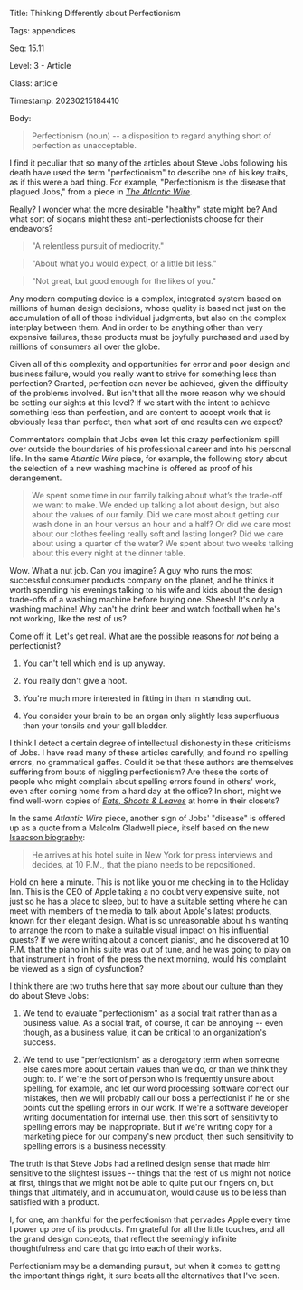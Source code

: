 Title:  Thinking Differently about Perfectionism

Tags:   appendices

Seq:    15.11

Level:  3 - Article

Class:  article

Timestamp: 20230215184410

Body:

> Perfectionism (noun) -- a disposition to regard anything short of perfection as unacceptable.  

I find it peculiar that so many of the articles about Steve Jobs following his death have used the term "perfectionism" to describe one of his key traits, as if this were a bad thing. For example,  "Perfectionism is the disease that plagued Jobs," from a piece in *[The Atlantic Wire](http://www.theatlanticwire.com/technology/2011/11/crazy-perfectionism-drove-steve-jobs/44623/)*.

Really? I wonder what the more desirable "healthy" state might be? And what sort of slogans might these anti-perfectionists choose for their endeavors? 

> "A relentless pursuit of mediocrity."

> "About what you would expect, or a little bit less."

> "Not great, but good enough for the likes of you."

Any modern computing device is a complex, integrated system based on millions of human design decisions, whose quality is based not just on the accumulation of all of those individual judgments, but also on the complex interplay between them. And in order to be anything other than very expensive failures, these products must be joyfully purchased and used by millions of consumers all over the globe.

Given all of this complexity and opportunities for error and poor design and business failure, would you really want to strive for something less than perfection? Granted, perfection can never be achieved, given the difficulty of the problems involved. But isn't that all the more reason why we should be setting our sights at this level? If we start with the intent to achieve something less than perfection, and are content to accept work that is obviously less than perfect, then what sort of end results can we expect?

Commentators complain that Jobs even let this crazy perfectionism spill over outside the boundaries of his professional career and into his personal life. In the same *Atlantic Wire* piece, for example, the following story about the selection of a new washing machine is offered as proof of his derangement. 

> We spent some time in our family talking about what’s the trade-off we want to make. We ended up talking a lot about design, but also about the values of our family. Did we care most about getting our wash done in an hour versus an hour and a half? Or did we care most about our clothes feeling really soft and lasting longer? Did we care about using a quarter of the water? We spent about two weeks talking about this every night at the dinner table.

Wow. What a nut job. Can you imagine? A guy who runs the most successful consumer products company on the planet, and he thinks it worth spending his evenings talking to his wife and kids about the design trade-offs of a washing machine before buying one. Sheesh! It's only a washing machine! Why can't he drink beer and watch football when he's not working, like the rest of us? 

Come off it. Let's get real. What are the possible reasons for *not* being a perfectionist?

1. You can't tell which end is up anyway. 

2. You really don't give a hoot. 

3. You're much more interested in fitting in than in standing out. 

4. You consider your brain to be an organ only slightly less superfluous than your tonsils and your gall bladder. 

I think I detect a certain degree of intellectual dishonesty in these criticisms of Jobs. I have read many of these articles carefully, and found no spelling errors, no grammatical gaffes. Could it be that these authors are themselves suffering from bouts of niggling perfectionism? Are these the sorts of people who might complain about spelling errors found in others' work, even after coming home from a hard day at the office? In short, might we find well-worn copies of <cite>[Eats, Shoots & Leaves](http://www.amazon.com/gp/product/1592400876/ref=as_li_ss_tl?ie=UTF8&tag=reasontorock-20&linkCode=as2&camp=1789&creative=390957&creativeASIN=1592400876)</cite> at home in their closets?

In the same <cite>Atlantic Wire</cite> piece, another sign of Jobs' "disease" is offered up as a quote from a Malcolm Gladwell piece, itself based on the new [Isaacson biography](http://www.amazon.com/gp/product/1451648537/ref=as_li_ss_tl?ie=UTF8&tag=reasontorock-20&linkCode=as2&camp=1789&creative=390957&creativeASIN=1451648537):

> He arrives at his hotel suite in New York for press interviews and decides, at 10 P.M., that the piano needs to be repositioned.

Hold on here a minute. This is not like you or me checking in to the Holiday Inn. This is the CEO of Apple taking a no doubt very expensive suite, not just so he has a place to sleep, but to have a suitable setting where he can meet with members of the media to talk about Apple's latest products, known for their elegant  design. What is so unreasonable about his wanting to arrange the room to make a suitable visual impact on his influential guests? If we were writing about a concert pianist, and he discovered at 10 P.M. that the piano in his suite was out of tune, and he was going to play on that instrument in front of the press the next morning, would his complaint be viewed as a sign of dysfunction? 

I think there are two truths here that say more about our culture than they do about Steve Jobs:

1. We tend to evaluate "perfectionism" as a social trait rather than as a business value. As a social trait, of course, it can be annoying -- even though, as a business value, it can be critical to an organization's success. 

2. We tend to use "perfectionism" as a derogatory term when someone else cares more about certain values than we do, or than we think they ought to. If we're the sort of person who is frequently unsure about spelling, for example, and let our word processing software correct our mistakes, then we will probably call our boss a perfectionist if he or she points out the spelling errors in our work. If we're a software developer writing documentation for internal use, then this sort of sensitivity to spelling errors may be inappropriate. But if we're writing copy for a marketing piece for our company's new product, then such sensitivity to spelling errors is a business necessity. 

The truth is that Steve Jobs had a refined design sense that made him sensitive to the slightest issues -- things that the rest of us might not notice at first, things that we might not be able to quite put our fingers on, but things that ultimately, and in accumulation, would cause us to be less than satisfied with a product.  

I, for one, am thankful for the perfectionism that pervades Apple every time I power up one of its products. I'm grateful for all the little touches, and all the grand design concepts, that reflect the seemingly infinite thoughtfulness and care that go into each of their works.

Perfectionism may be a demanding pursuit, but when it comes to getting the important things right, it sure beats all the alternatives that I've seen.
